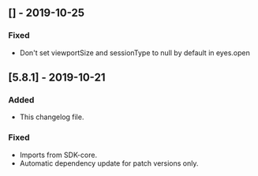 ## [] - 2019-10-25
### Fixed
- Don't set viewportSize and sessionType to null by default in eyes.open

## [5.8.1] - 2019-10-21
### Added
- This changelog file.
### Fixed
- Imports from SDK-core.
- Automatic dependency update for patch versions only. 


